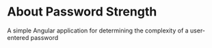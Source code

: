 # About Password Strength

A simple Angular application for determining the complexity of a user-entered password
